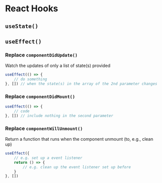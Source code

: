 # React Hooks

## `useState()`

## `useEffect()`

### Replace `componentDidUpdate()`
Watch the updates of only a list of state(s) provided
```js
useEffect(() => {
	// do something
}, []) // when the state(s) in the array of the 2nd parameter changes
```

### Replace `componentDidMount()`
```js
useEffect(() => {
	// code
}, []) // include nothing in the second parameter
```

### Replace `componentWillUnmount()`
Return a function that runs when the component unmount 
(to, e.g., clean up)
```js
useEffect({
	// e.g. set up a event listener
	return () => {
		// e.g. clean up the event listener set up before
	}
}, [])
```
